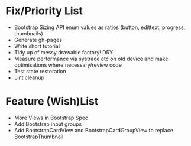 Fix/Priority List
=============

* Bootstrap Sizing API enum values as ratios (button, edittext, progress, thumbnails)
* Generate gh-pages
* Write short tutorial
* Tidy up of messy drawable factory! DRY
* Measure performance via systrace etc on old device and make optimisations where necessary/review code
* Test state restoration
* Lint cleanup

Feature (Wish)List
=============
* More Views in Bootstrap Spec
* Add Bootstrap input groups
* Add BootstrapCardView and BootstrapCardGroupView to replace BootstrapThumbnail
